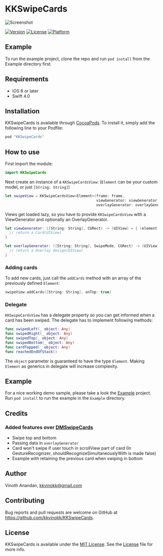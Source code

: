 # KKSwipeCards

![Screenshot](Screens/example.gif)

[![Version](https://img.shields.io/cocoapods/v/KKSwipeCards.svg?style=flat)](http://cocoapods.org/pods/KKSwipeCards)
[![License](https://img.shields.io/cocoapods/l/KKSwipeCards.svg?style=flat)](http://cocoapods.org/pods/KKSwipeCards)
[![Platform](https://img.shields.io/cocoapods/p/KKSwipeCards.svg?style=flat)](http://cocoapods.org/pods/KKSwipeCards)

## Example

To run the example project, clone the repo and run `pod install` from the Example directory first.

## Requirements
- iOS 8 or later
- Swift 4.0

## Installation

KKSwipeCards is available through [CocoaPods](http://cocoapods.org). To install it, simply add the following line to your Podfile:

```ruby
pod "KKSwipeCards"
```

## How to use

First import the module:
```swift
import KKSwipeCards
```
Next create an instance of a `KKSwipeCardsView`:
(`Element` can be your custom model, or just `[String: String]`)
```swift
let swipeView = KKSwipeCardsView<Element>(frame: frame,
                                          viewGenerator: viewGenerator,
                                          overlayGenerator: overlayGenerator)
```
Views get loaded lazy, so you have to provide `KKSwipeCardsView` with a ViewGenerator and optionally an OverlayGenerator.
```swift
let viewGenerator: ([String: String], CGRect) -> (UIView) = { (element: [String: String], frame: CGRect) -> (UIView) in
  // return a Card(UIView)
}

let overlayGenerator: ([String: String], SwipeMode, CGRect) -> (UIView) = { (element: [String: String], mode: SwipeMode, frame: CGRect) -> (UIView) in
  // return a Overlay design(UIView)
}
```
### Adding cards

To add new cards, just call the `addCards` method with an array of the previously defined `Element`:
```swift
swipeView.addCards([String: String], onTop: true)
```
### Delegate

`KKSwipeCardsView` has a delegate property so you can get informed when a card has been swiped. The delegate has to implement following methods:
```swift
func swipedLeft(_ object: Any)
func swipedRight(_ object: Any)
func swipedTop(_ object: Any)
func swipedBottom(_ object: Any)
func cardTapped(_ object: Any)
func reachedEndOfStack()
```
The `object` parameter is guaranteed to have the type `Element`. Making `Element` as generics in delegate will increase complexity.

## Example

For a nice working demo sample, please take a look the [Example](https://github.com/kkvinokk/KKSwipeCards/tree/master/Example) project.
Run `pod install` to run the example in the `Example` directory.

## Credits

### Added features over [DMSwipeCards](https://github.com/D-32/DMSwipeCards)

- Swipe top and bottom
- Passing data in `overlayGenerator`
- Card won't swipe if user touch in scrollView part of card (In GestureRecognizer, shouldRecognizeSimultaneouslyWith is made false)
- Example with retaining the previous card when swiping in bottom

## Author

Vinoth Anandan, kkvinokk@gmail.com

## Contributing

Bug reports and pull requests are welcome on GitHub at https://github.com/kkvinokk/KKSwipeCards.

## License

KKSwipeCards is available under the [MIT License](http://opensource.org/licenses/MIT). See the [License](https://github.com/kkvinokk/KKSwipeCards/blob/master/LICENSE) file for more info.